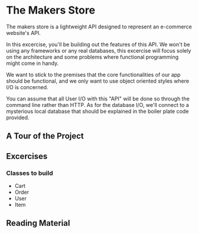 # The Makers Store

The makers store is a lightweight API designed to represent an e-commerce website's API.

In this excercise, you'll be building out the features of this API. We won't be using any frameworks or any real databases, this excercise will focus solely on the architecture and some problems where functional programming might come in handy.

We want to stick to the premises that the core functionalities of our app should be functional, and we only want to use object oriented styles where I/O is concerned.

You can assume that all User I/O with this "API" will be done so through the command line rather than HTTP. As for the database I/O, we'll connect to a mysterious local database that should be explained in the boiler plate code provided.

## A Tour of the Project

## Excercises

### Classes to build
- Cart
- Order
- User
- Item

## Reading Material